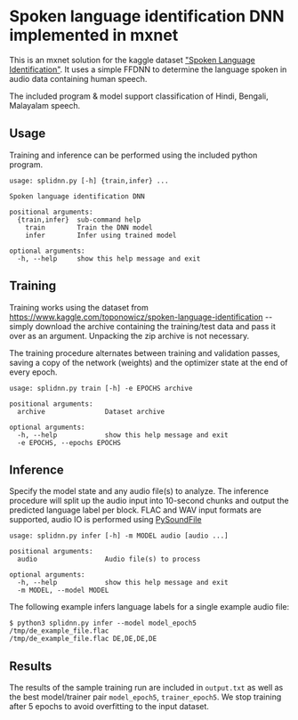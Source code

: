 # Spoken language identification DNN implemented in mxnet

This is an mxnet solution for the kaggle dataset ["Spoken Language Identification"](https://www.kaggle.com/toponowicz/spoken-language-identification). It uses a simple FFDNN to determine the language spoken in audio data containing human speech.

The included program & model support classification of Hindi, Bengali, Malayalam speech.

## Usage

Training and inference can be performed using the included python program.

```
usage: splidnn.py [-h] {train,infer} ...

Spoken language identification DNN

positional arguments:
  {train,infer}  sub-command help
    train        Train the DNN model
    infer        Infer using trained model

optional arguments:
  -h, --help     show this help message and exit
```

## Training

Training works using the dataset from https://www.kaggle.com/toponowicz/spoken-language-identification -- simply download the archive containing the training/test data and pass it over as an argument. Unpacking the zip archive is not necessary.

The training procedure alternates between training and validation passes, saving a copy of the network (weights) and the optimizer state at the end of every epoch.

```
usage: splidnn.py train [-h] -e EPOCHS archive

positional arguments:
  archive               Dataset archive

optional arguments:
  -h, --help            show this help message and exit
  -e EPOCHS, --epochs EPOCHS
```

## Inference

Specify the model state and any audio file(s) to analyze. The inference procedure will split up the audio input into 10-second chunks and output the predicted language label per block. FLAC and WAV input formats are supported, audio IO is performed using [PySoundFile](https://pysoundfile.readthedocs.io)

```
usage: splidnn.py infer [-h] -m MODEL audio [audio ...]

positional arguments:
  audio                 Audio file(s) to process

optional arguments:
  -h, --help            show this help message and exit
  -m MODEL, --model MODEL
```

The following example infers language labels for a single example audio file:

```
$ python3 splidnn.py infer --model model_epoch5 /tmp/de_example_file.flac 
/tmp/de_example_file.flac DE,DE,DE,DE
```

## Results

The results of the sample training run are included in `output.txt` as well as the best model/trainer pair `model_epoch5`, `trainer_epoch5`. We stop training after 5 epochs to avoid overfitting to the input dataset.
